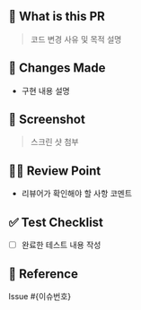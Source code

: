 ## 🎯 What is this PR

> 코드 변경 사유 및 목적 설명

## 📄 Changes Made

- 구현 내용 설명

## 📸 Screenshot

> 스크린 샷 첨부

## 🙋🏻‍ Review Point

- 리뷰어가 확인해야 할 사항 코멘트

## ✅ Test Checklist

- [ ] 완료한 테스트 내용 작성

## 🔗 Reference

Issue #{이슈번호}